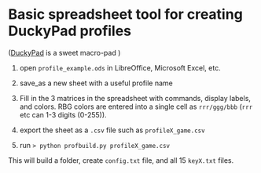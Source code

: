 # Basic spreadsheet tool for creating DuckyPad profiles
([DuckyPad](https://github.com/dekuNukem/duckyPad) 
is a sweet macro-pad )

1) open `profile_example.ods` in LibreOffice, Microsoft Excel, etc.

2) save_as a new sheet with a useful profile name

3) Fill in the 3 matrices in the spreadsheet with commands, display labels, and colors.  RBG colors are entered into a 
single cell as `rrr/ggg/bbb` (`rrr` etc can 1-3 digits (0-255)).

4) export the sheet as a `.csv` file such as `profileX_game.csv`

5) run `> python profbuild.py profileX_game.csv`

This will build a folder, create `config.txt` file, and all 15 `keyX.txt` files.

